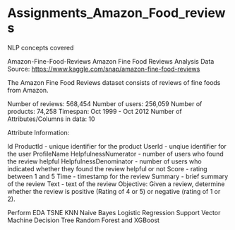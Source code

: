 # Assignments_Amazon_Food_reviews
NLP concepts covered

Amazon-Fine-Food-Reviews
Amazon Fine Food Reviews Analysis Data Source: https://www.kaggle.com/snap/amazon-fine-food-reviews

The Amazon Fine Food Reviews dataset consists of reviews of fine foods from Amazon.

Number of reviews: 568,454 Number of users: 256,059 Number of products: 74,258 Timespan: Oct 1999 - Oct 2012 Number of Attributes/Columns in data: 10

Attribute Information:

Id
ProductId - unique identifier for the product
UserId - unqiue identifier for the user
ProfileName
HelpfulnessNumerator - number of users who found the review helpful
HelpfulnessDenominator - number of users who indicated whether they found the review helpful or not
Score - rating between 1 and 5
Time - timestamp for the review
Summary - brief summary of the review
Text - text of the review
Objective: Given a review, determine whether the review is positive (Rating of 4 or 5) or negative (rating of 1 or 2).

Perform EDA
TSNE
KNN
Naive Bayes
Logistic Regression
Support Vector Machine
Decision Tree
Random Forest and XGBoost
